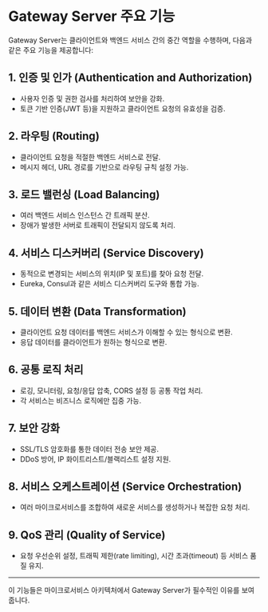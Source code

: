 # Gateway Server 주요 기능
Gateway Server는 클라이언트와 백엔드 서비스 간의 중간 역할을 수행하며, 다음과 같은 주요 기능을 제공합니다:

## 1. 인증 및 인가 (Authentication and Authorization)
- 사용자 인증 및 권한 검사를 처리하여 보안을 강화.
- 토큰 기반 인증(JWT 등)을 지원하고 클라이언트 요청의 유효성을 검증.

## 2. 라우팅 (Routing)
- 클라이언트 요청을 적절한 백엔드 서비스로 전달.
- 메시지 헤더, URL 경로를 기반으로 라우팅 규칙 설정 가능.

## 3. 로드 밸런싱 (Load Balancing)
- 여러 백엔드 서비스 인스턴스 간 트래픽 분산.
- 장애가 발생한 서버로 트래픽이 전달되지 않도록 처리.

## 4. 서비스 디스커버리 (Service Discovery)
- 동적으로 변경되는 서비스의 위치(IP 및 포트)를 찾아 요청 전달.
- Eureka, Consul과 같은 서비스 디스커버리 도구와 통합 가능.

## 5. 데이터 변환 (Data Transformation)
- 클라이언트 요청 데이터를 백엔드 서비스가 이해할 수 있는 형식으로 변환.
- 응답 데이터를 클라이언트가 원하는 형식으로 변환.

## 6. 공통 로직 처리
- 로깅, 모니터링, 요청/응답 압축, CORS 설정 등 공통 작업 처리.
- 각 서비스는 비즈니스 로직에만 집중 가능.

## 7. 보안 강화
- SSL/TLS 암호화를 통한 데이터 전송 보안 제공.
- DDoS 방어, IP 화이트리스트/블랙리스트 설정 지원.

## 8. 서비스 오케스트레이션 (Service Orchestration)
- 여러 마이크로서비스를 조합하여 새로운 서비스를 생성하거나 복잡한 요청 처리.

## 9. QoS 관리 (Quality of Service)
- 요청 우선순위 설정, 트래픽 제한(rate limiting), 시간 초과(timeout) 등 서비스 품질 유지.

---

이 기능들은 마이크로서비스 아키텍처에서 Gateway Server가 필수적인 이유를 보여줍니다.

